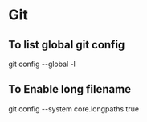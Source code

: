 # Git

## To list global git config

git config --global -l

## To Enable long filename

git config --system core.longpaths true
